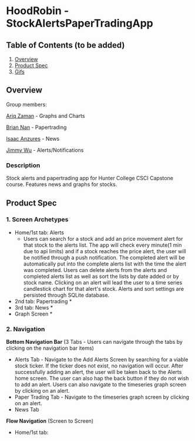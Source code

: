 # HoodRobin - StockAlertsPaperTradingApp

## Table of Contents (to be added)
1. [Overview](#Overview)
2. [Product Spec](#Product-Spec)
3. [Gifs](#Gifs)

## Overview

Group members:


[Ariq Zaman](https://github.com/ariqzaman) - Graphs and Charts

[Brian Nan](https://github.com/DogEnjoyer) - Papertrading

[Isaac Anzures](https://github.com/ianzures) - News 

[Jimmy Wu](https://github.com/Jimmy-2) - Alerts/Notifications
### Description
Stock alerts and papertrading app for Hunter College CSCI Capstone course. Features news and graphs for stocks.



## Product Spec

### 1. Screen Archetypes

* Home/1st tab: Alerts
    * Users can search for a stock and add an price movement alert for that stock to the alerts list. The app will check every minute(1 min due to api limits) and if a stock reaches the price alert, the user will be notified through a push notification. The completed alert will be automatically put into the complete alerts list with the time the alert was completed. Users can delete alerts from the alerts and completed alerts list as well as sort the lists by date added or by stock name. Clicking on an alert will lead the user to a time series candlestick chart for that alert's stock. Alerts and sort settings are persisted through SQLite database.
* 2nd tab: Papertrading
    * 
* 3rd tab: News
    * 
* Graph Screen
    * 

### 2. Navigation

**Bottom Navigation Bar** (3 Tabs - Users can navigate through the tabs by clicking on the navigation bar items) 
* Alerts Tab - Navigate to the Add Alerts Screen by searching for a viable stock ticker. If the ticker does not exist, no navigation will occur. After successfully adding an alert, the user will be taken back to the Alerts home screen. The user can also hap the back button if they do not wish to add an alert. Users can also navigate to the timeseries graph screen by clicking on an alert.
* Paper Trading Tab - Navigate to the timeseries graph screen by clicking on an alert.
* News Tab


**Flow Navigation** (Screen to Screen)

* Home/1st tab:
